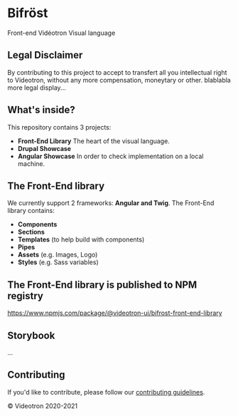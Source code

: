 # Bifröst
Front-end Vidéotron Visual language

## Legal Disclaimer
By contributing to this project to accept to transfert all you intellectual right to Videotron, without any more compensation, moneytary or other. 
blablabla more legal display...

## What's inside?

This repository contains 3 projects:
- **Front-End Library**
The heart of the visual language.
- **Drupal Showcase**
- **Angular Showcase**
In order to check implementation on a local machine.


## The Front-End library

We currently support 2 frameworks: **Angular and Twig**.
The Front-End library contains:
- **Components**
- **Sections**
- **Templates** (to help build with components)
- **Pipes**
- **Assets** (e.g. Images, Logo)
- **Styles** (e.g. Sass variables)


## The Front-End library is published to NPM registry
https://www.npmjs.com/package/@videotron-ui/bifrost-front-end-library

## Storybook
...


## Contributing

If you'd like to contribute, please follow our [contributing guidelines](CONTRIBUTING.mdx).

© Videotron 2020-2021